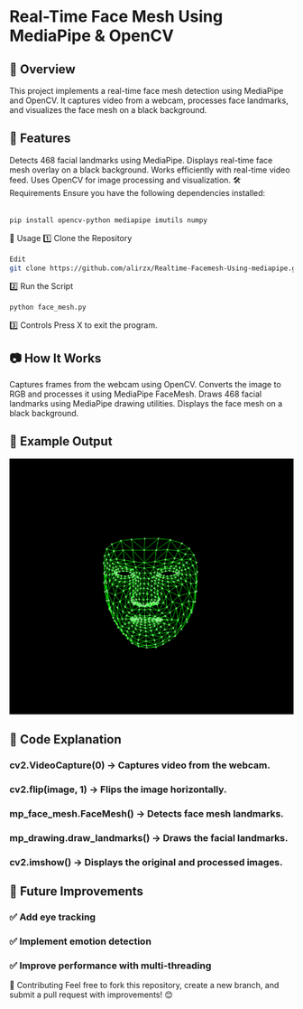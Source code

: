 # Real-Time Face Mesh Using MediaPipe & OpenCV

## 📌 Overview
This project implements a real-time face mesh detection using MediaPipe and OpenCV. It captures video from a webcam, processes face landmarks, and visualizes the face mesh on a black background.

## 🚀 Features
Detects 468 facial landmarks using MediaPipe.
Displays real-time face mesh overlay on a black background.
Works efficiently with real-time video feed.
Uses OpenCV for image processing and visualization.
🛠 Requirements
Ensure you have the following dependencies installed:

``` bash

pip install opencv-python mediapipe imutils numpy
```

📜 Usage
1️⃣ Clone the Repository
```bash
Edit
git clone https://github.com/alirzx/Realtime-Facemesh-Using-mediapipe.git
```
2️⃣ Run the Script
```bash
python face_mesh.py
```

3️⃣ Controls
Press X to exit the program.

## 📷 How It Works
Captures frames from the webcam using OpenCV.
Converts the image to RGB and processes it using MediaPipe FaceMesh.
Draws 468 facial landmarks using MediaPipe drawing utilities.
Displays the face mesh on a black background.

## 📌 Example Output
![realtime output](https://github.com/alirzx/Realtime-Facemesh-Using-mediapipe/blob/main/output.png?raw=true)


## 🔧 Code Explanation
### cv2.VideoCapture(0) → Captures video from the webcam.
### cv2.flip(image, 1) → Flips the image horizontally.
### mp_face_mesh.FaceMesh() → Detects face mesh landmarks.
### mp_drawing.draw_landmarks() → Draws the facial landmarks.
### cv2.imshow() → Displays the original and processed images.

## 📝 Future Improvements
### ✅ Add eye tracking
### ✅ Implement emotion detection
### ✅ Improve performance with multi-threading

🤝 Contributing
Feel free to fork this repository, create a new branch, and submit a pull request with improvements! 😊
